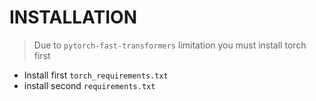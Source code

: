 # INSTALLATION

> Due to `pytorch-fast-transformers` limitation you must install torch first
- Install first `torch_requirements.txt`
- install second `requirements.txt`
